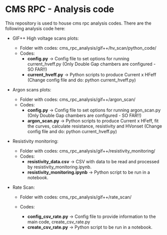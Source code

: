 # CMS RPC - Analysis code

This repository is used to house cms rpc analysis codes. There are the following analysis code here:

* GIF++ High voltage scans plots:
  * Folder with codes: cms_rpc_analysis/gif++/hv_scan/python_code/
  * Codes:
    * **config.py** -> Config file to set options for running current_hveff.py (Only Double Gap chambers are configured - SO FAR!!)
    * **current_hveff.py** -> Python scripts to produce Current x HFeff (Change config file and do: python current_hveff.py)   
* Argon scans plots:
  * Folder with codes: cms_rpc_analysis/gif++/argon_scan/
  * Codes:
    * **config.py** -> Config file to set options for running argon_scan.py (Only Double Gap chambers are configured - SO FAR!!)
    * **argon_scan.py** -> Python scripts to produce Current x HFeff, fit the curves, calculate resistance, resistivity and HVonset (Change config file and do: python current_hveff.py) 
* Resistivity monitoring:
  * Folder with codes: cms_rpc_analysis/gif++/resistivity_monitoring/
  * Codes:
    * **resistivity_data.csv** -> CSV with data to be read and processed by resistivity_monitoring.ipynb.
    * **resistivity_monitoring.ipynb** -> Python script to be run in a notebook.

* Rate Scan:
  * Folder with codes: cms_rpc_analysis/gif++/rate_scan/

  * Codes:
    * **config_csv_rate.py** -> Config file to provide information to the main code, create_csv_rate.py
    * **create_csv_rate.py** -> Python script to be run in a notebook.
